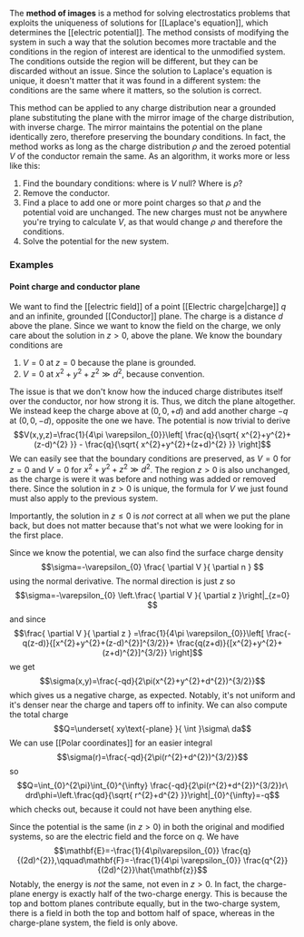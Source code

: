 The **method of images** is a method for solving electrostatics problems that exploits the uniqueness of solutions for [[Laplace's equation]], which determines the [[electric potential]]. The method consists of modifying the system in such a way that the solution becomes more tractable and the conditions in the region of interest are identical to the unmodified system. The conditions outside the region will be different, but they can be discarded without an issue. Since the solution to Laplace's equation is unique, it doesn't matter that it was found in a different system: the conditions are the same where it matters, so the solution is correct.

This method can be applied to any charge distribution near a grounded plane substituting the plane with the mirror image of the charge distribution, with inverse charge. The mirror maintains the potential on the plane identically zero, therefore preserving the boundary conditions. In fact, the method works as long as the charge distribution $\rho$ and the zeroed potential $V$ of the conductor remain the same. As an algorithm, it works more or less like this:
1. Find the boundary conditions: where is $V$ null? Where is $\rho$?
2. Remove the conductor.
3. Find a place to add one or more point charges so that $\rho$ and the potential void are unchanged. The new charges must not be anywhere you're trying to calculate $V$, as that would change $\rho$ and therefore the conditions.
4. Solve the potential for the new system.
### Examples
#### Point charge and conductor plane
We want to find the [[electric field]] of a point [[Electric charge|charge]] $q$ and an infinite, grounded [[Conductor]] plane. The charge is a distance $d$ above the plane. Since we want to know the field on the charge, we only care about the solution in $z>0$, above the plane. We know the boundary conditions are
1. $V=0$ at $z=0$ because the plane is grounded.
2. $V=0$ at $x^{2}+y^{2}+z^{2} \gg d^{2}$, because convention.

The issue is that we don't know how the induced charge distributes itself over the conductor, nor how strong it is. Thus, we ditch the plane altogether. We instead keep the charge above at $(0,0,+d)$ and add another charge $-q$ at $(0,0,-d)$, opposite the one we have. The potential is now trivial to derive
$$V(x,y,z)=\frac{1}{4\pi \varepsilon_{0}}\left[ \frac{q}{\sqrt{ x^{2}+y^{2}+(z-d)^{2} }} - \frac{q}{\sqrt{ x^{2}+y^{2}+(z+d)^{2} }} \right]$$
We can easily see that the boundary conditions are preserved, as $V=0$ for $z=0$ and $V=0$ for $x^{2}+y^{2}+z^{2}\gg d^{2}$. The region $z>0$ is also unchanged, as the charge is were it was before and nothing was added or removed there. Since the solution in $z>0$ is unique, the formula for $V$ we just found must also apply to the previous system.

Importantly, the solution in $z\leq {0}$ is *not* correct at all when we put the plane back, but does not matter because that's not what we were looking for in the first place.

Since we know the potential, we can also find the surface charge density
$$\sigma=-\varepsilon_{0} \frac{ \partial V }{ \partial n } $$
using the normal derivative. The normal direction is just $z$ so
$$\sigma=-\varepsilon_{0} \left.\frac{ \partial V }{ \partial z }\right|_{z=0} $$
and since
$$\frac{ \partial V }{ \partial z } =\frac{1}{4\pi \varepsilon_{0}}\left[ \frac{-q(z-d)}{[x^{2}+y^{2}+(z-d)^{2}]^{3/2}}+ \frac{q(z+d)}{[x^{2}+y^{2}+(z+d)^{2}]^{3/2}} \right]$$
we get
$$\sigma(x,y)=\frac{-qd}{2\pi(x^{2}+y^{2}+d^{2})^{3/2}}$$
which gives us a negative charge, as expected. Notably, it's not uniform and it's denser near the charge and tapers off to infinity. We can also compute the total charge
$$Q=\underset{ xy\text{-plane} }{ \int }\sigma\ da$$
We can use [[Polar coordinates]] for an easier integral
$$\sigma(r)=\frac{-qd}{2\pi(r^{2}+d^{2})^{3/2}}$$
so
$$Q=\int_{0}^{2\pi}\int_{0}^{\infty} \frac{-qd}{2\pi(r^{2}+d^{2})^{3/2}}r\ drd\phi=\left.\frac{qd}{\sqrt{ r^{2}+d^{2} }}\right|_{0}^{\infty}=-q$$
which checks out, because it could not have been anything else.

Since the potential is the same (in $z>0$) in both the original and modified systems, so are the electric field and the force on $q$. We have
$$\mathbf{E}=-\frac{1}{4\pi\varepsilon_{0}} \frac{q}{(2d)^{2}},\qquad\mathbf{F}=-\frac{1}{4\pi \varepsilon_{0}} \frac{q^{2}}{(2d)^{2}}\hat{\mathbf{z}}$$
Notably, the energy is *not* the same, not even in $z>0$. In fact, the charge-plane energy is exactly half of the two-charge energy. This is because the top and bottom planes contribute equally, but in the two-charge system, there is a field in both the top and bottom half of space, whereas in the charge-plane system, the field is only above.